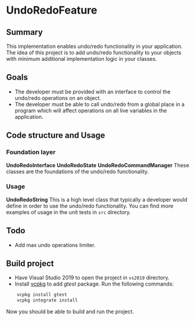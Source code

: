 # UndoRedoFeature

## Summary
This implementation enables undo/redo functionality in your application. The idea of this project is to add undo/redo functionality to your objects with minimum additional implementation logic in your classes.

## Goals
- The developer must be provided with an interface to control the undo/redo operations on an object.
- The developer must be able to call undo/redo from a global place in a program which will affect operations on all live variables in the application.

## Code structure and Usage
### Foundation layer
**UndoRedoInterface**
**UndoRedoState**
**UndoRedoCommandManager**
These classes are the foundations of the undo/redo functionality. 
### Usage
**UndoRedoString**
This is a high level class that typically a developer would define in order to use the undo/redo functionality.
You can find more examples of usage in the unit tests in `src` directory.

## Todo
- Add max undo operations limiter. 

## Build project

- Have Visual Studio 2019 to open the project in `vs2019` directory.
- Install [vcpkg](https://github.com/Microsoft/vcpkg) to add _gtest_ package. Run the following commands:
````sh
    vcpkg install gtest
    vcpkg integrate install
````
Now you should be able to build and run the project.

